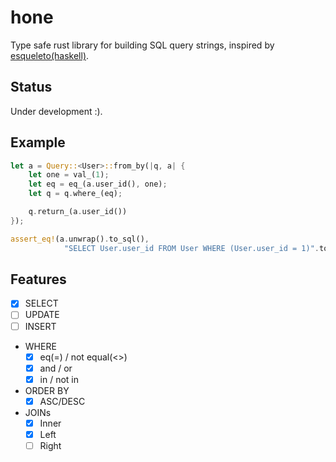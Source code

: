 # hone

Type safe rust library for building SQL query strings, inspired by [esqueleto(haskell)](https://github.com/bitemyapp/esqueleto).

## Status

Under development :).

## Example

```rust
let a = Query::<User>::from_by(|q, a| {
    let one = val_(1);
    let eq = eq_(a.user_id(), one);
    let q = q.where_(eq);

    q.return_(a.user_id())
});

assert_eq!(a.unwrap().to_sql(),
            "SELECT User.user_id FROM User WHERE (User.user_id = 1)".to_string());
```

## Features

- [x] SELECT
- [ ] UPDATE
- [ ] INSERT

- WHERE
  - [x] eq(=) / not equal(<>)
  - [x] and / or 
  - [x] in / not in

- ORDER BY 
  - [x] ASC/DESC

- JOINs
  - [x] Inner
  - [x] Left
  - [ ] Right